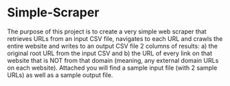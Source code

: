# Simple-Scraper
The purpose of this project is to create a very simple web scraper that retrieves URLs from an input CSV file, navigates to each URL and crawls the entire website and writes to an output CSV file 2 columns of results:  a) the original root URL from the input CSV and  b) the URL of every link on that website that is NOT from that domain (meaning, any external domain URLs on each website).  Attached you will find a sample input file (with 2 sample URLs) as well as a sample output file.
